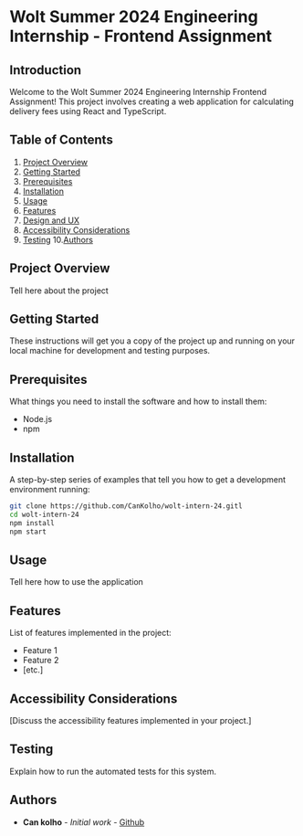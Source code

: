 # Wolt Summer 2024 Engineering Internship - Frontend Assignment

## Introduction
Welcome to the Wolt Summer 2024 Engineering Internship Frontend Assignment! This project involves creating a web application for calculating delivery fees using React and TypeScript.

## Table of Contents
1. [Project Overview](#project-overview)
2. [Getting Started](#getting-started)
3. [Prerequisites](#prerequisites)
4. [Installation](#installation)
5. [Usage](#usage)
6. [Features](#features)
7. [Design and UX](#design-and-ux)
8. [Accessibility Considerations](#accessibility-considerations)
9. [Testing](#testing)
10.[Authors](#authors)

## Project Overview
Tell here about the project

## Getting Started
These instructions will get you a copy of the project up and running on your local machine for development and testing purposes.

## Prerequisites
What things you need to install the software and how to install them:
- Node.js
- npm

## Installation
A step-by-step series of examples that tell you how to get a development environment running:
```bash
git clone https://github.com/CanKolho/wolt-intern-24.gitl
cd wolt-intern-24
npm install
npm start
```

## Usage
Tell here how to use the application

## Features
List of features implemented in the project:
- Feature 1
- Feature 2
- [etc.]

## Accessibility Considerations
[Discuss the accessibility features implemented in your project.]

## Testing
Explain how to run the automated tests for this system.

## Authors
- **Can kolho** - *Initial work* - [Github](https://github.com/CanKolho)
